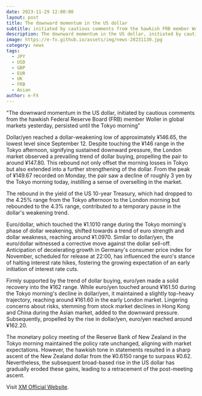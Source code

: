 ```yaml
---
date: 2023-11-29 12:00:00
layout: post
title: The downward momentum in the US dollar
subtitle: initiated by cautious comments from the hawkish FRB member Woller.
description: The downward momentum in the US dollar, initiated by cautious comments from the hawkish FRB member Woller.
image: https://e-fx.github.io/assets/img/news-20231130.jpg
category: news
tags:
  - JPY
  - USD
  - GBP
  - EUR
  - UK
  - FRB
  - Asian
author: e-FX
---
```


"The downward momentum in the US dollar, initiated by cautious comments from the hawkish Federal Reserve Board (FRB) member Woller in global markets yesterday, persisted until the Tokyo morning"

Dollar/yen reached a dollar-weakening low of approximately ¥146.65, the lowest level since September 12. Despite touching the ¥146 range in the Tokyo afternoon, signifying sustained downward pressure, the London market observed a prevailing trend of dollar buying, propelling the pair to around ¥147.80. This rebound not only offset the morning losses in Tokyo but also extended into a further strengthening of the dollar. From the peak of ¥149.67 recorded on Monday, the pair saw a decline of roughly 3 yen by the Tokyo morning today, instilling a sense of overselling in the market.

The rebound in the yield of the US 10-year Treasury, which had dropped to the 4.25% range from the Tokyo afternoon to the London morning but rebounded to the 4.3% range, contributed to a temporary pause in the dollar's weakening trend.

Euro/dollar, which touched the ¥1.1010 range during the Tokyo morning's phase of dollar weakening, shifted towards a trend of euro strength and dollar weakness, reaching around ¥1.0970. Similar to dollar/yen, the euro/dollar witnessed a corrective move against the dollar sell-off. Anticipation of decelerating growth in Germany's consumer price index for November, scheduled for release at 22:00, has influenced the euro's stance of halting interest rate hikes, fostering the growing expectation of an early initiation of interest rate cuts.

Firmly supported by the trend of dollar buying, euro/yen made a solid recovery into the ¥162 range. While euro/yen touched around ¥161.50 during the Tokyo morning's decline in dollar/yen, it maintained a slightly top-heavy trajectory, reaching around ¥161.60 in the early London market. Lingering concerns about risks, stemming from stock market declines in Hong Kong and China during the Asian market, added to the downward pressure. Subsequently, propelled by the rise in dollar/yen, euro/yen reached around ¥162.20.

The monetary policy meeting of the Reserve Bank of New Zealand in the Tokyo morning maintained the policy rate unchanged, aligning with market expectations. However, the hawkish tone in statements resulted in a sharp ascent of the New Zealand dollar from the ¥0.6150 range to surpass ¥0.62. Nevertheless, the subsequent broad-based rise in the US dollar has gradually eroded these gains, leading to a retracement of the post-meeting ascent.

Visit [XM Official Website](https://clicks.pipaffiliates.com/c?c=550036&l=en&p=0).